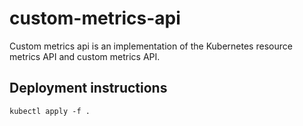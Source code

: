 # custom-metrics-api
Custom metrics api is an implementation of the Kubernetes resource metrics API and custom metrics API.

## Deployment instructions

`kubectl apply -f .`
